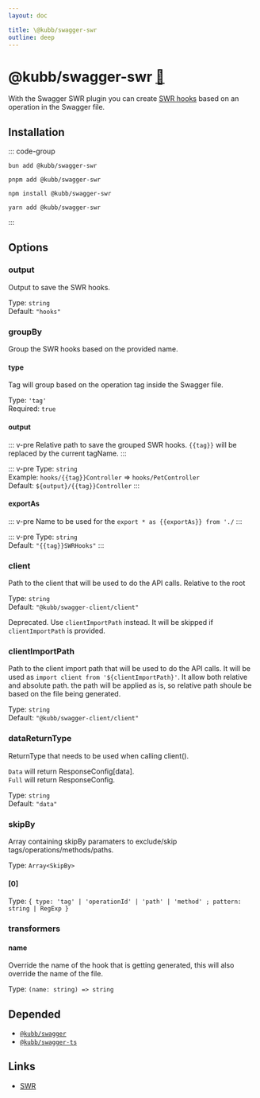 ```yaml
---
layout: doc

title: \@kubb/swagger-swr
outline: deep
---
```

# @kubb/swagger-swr <a href="https://paka.dev/npm/@kubb/swagger-swr@latest/api">🦙</a>

With the Swagger SWR plugin you can create [SWR hooks](https://swr.vercel.app/) based on an operation in the Swagger file.

## Installation

::: code-group

```shell [bun <img src="/feature/bun.svg"/>]
bun add @kubb/swagger-swr
```

```shell [pnpm <img src="/feature/pnpm.svg"/>]
pnpm add @kubb/swagger-swr
```

```shell [npm <img src="/feature/npm.svg"/>]
npm install @kubb/swagger-swr
```

```shell [yarn <img src="/feature/yarn.svg"/>]
yarn add @kubb/swagger-swr
```

:::

## Options


### output
Output to save the SWR hooks.

Type: `string` <br/>
Default: `"hooks"`

### groupBy
Group the SWR hooks based on the provided name.

#### type
Tag will group based on the operation tag inside the Swagger file.

Type: `'tag'` <br/>
Required: `true`

#### output
::: v-pre
Relative path to save the grouped SWR hooks.
`{{tag}}` will be replaced by the current tagName.
:::

::: v-pre
Type: `string` <br/>
Example: `hooks/{{tag}}Controller` => `hooks/PetController` <br/>
Default: `${output}/{{tag}}Controller`
:::

#### exportAs
::: v-pre
Name to be used for the `export * as {{exportAs}} from './`
:::

::: v-pre
Type: `string` <br/>
Default: `"{{tag}}SWRHooks"`
:::

### client <Badge type="danger" text="deprecated" />
Path to the client that will be used to do the API calls.
Relative to the root

Type: `string` <br/>
Default: `"@kubb/swagger-client/client"`

Deprecated. Use `clientImportPath` instead. It will be skipped if `clientImportPath` is provided.

### clientImportPath
Path to the client import path that will be used to do the API calls.
It will be used as `import client from '${clientImportPath}'`.
It allow both relative and absolute path. the path will be applied as is,
so relative path shoule be based on the file being generated.

Type: `string` <br/>
Default: `"@kubb/swagger-client/client"`

### dataReturnType <Badge type="warning" text="experimental" />
ReturnType that needs to be used when calling client().

`Data` will return ResponseConfig[data]. <br/>
`Full` will return ResponseConfig.

Type: `string` <br/>
Default: `"data"`

### skipBy
Array containing skipBy paramaters to exclude/skip tags/operations/methods/paths.

Type: `Array<SkipBy>` <br/>

#### [0]
Type: `{ type: 'tag' | 'operationId' | 'path' | 'method' ; pattern: string | RegExp }` <br/>

### transformers

#### name
Override the name of the hook that is getting generated, this will also override the name of the file.

Type: `(name: string) => string` <br/>


## Depended

- [`@kubb/swagger`](/plugins/swagger)
- [`@kubb/swagger-ts`](/plugins/swagger-ts)

## Links

- [SWR](https://swr.vercel.app/)